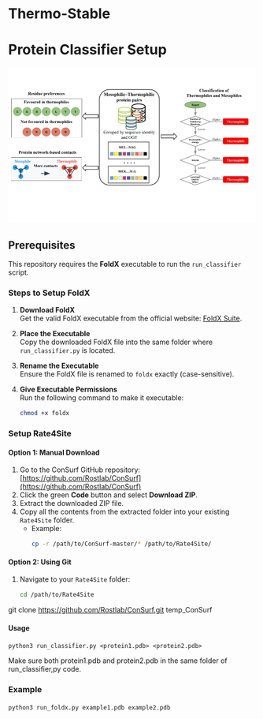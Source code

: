 # Thermo-Stable

# Protein Classifier Setup



![Wrok Flow](Image.png)

## Prerequisites
This repository requires the **FoldX** executable to run the `run_classifier` script.

### Steps to Setup FoldX

1. **Download FoldX**  
   Get the valid FoldX executable from the official website: [FoldX Suite](https://foldxsuite.crg.eu/).

2. **Place the Executable**  
   Copy the downloaded FoldX file into the same folder where `run_classifier.py` is located.

3. **Rename the Executable**  
   Ensure the FoldX file is renamed to `foldx` exactly (case-sensitive).

4. **Give Executable Permissions**  
   Run the following command to make it executable:
   ```bash
   chmod +x foldx

### Setup Rate4Site

#### Option 1: Manual Download

1. Go to the ConSurf GitHub repository: [https://github.com/Rostlab/ConSurf](https://github.com/Rostlab/ConSurf)  
2. Click the green **Code** button and select **Download ZIP**.  
3. Extract the downloaded ZIP file.  
4. Copy all the contents from the extracted folder into your existing `Rate4Site` folder.  
   - Example:
     ```bash
     cp -r /path/to/ConSurf-master/* /path/to/Rate4Site/
     ```

#### Option 2: Using Git

1. Navigate to your `Rate4Site` folder:
   ```bash
   cd /path/to/Rate4Site

git clone https://github.com/Rostlab/ConSurf.git temp_ConSurf

#### Usage
`python3 run_classifier.py <protein1.pdb> <protein2.pdb>` 

Make sure both protein1.pdb and protein2.pdb in the same folder of run_classifier,py code.

### Example 
`python3 run_foldx.py example1.pdb example2.pdb`









